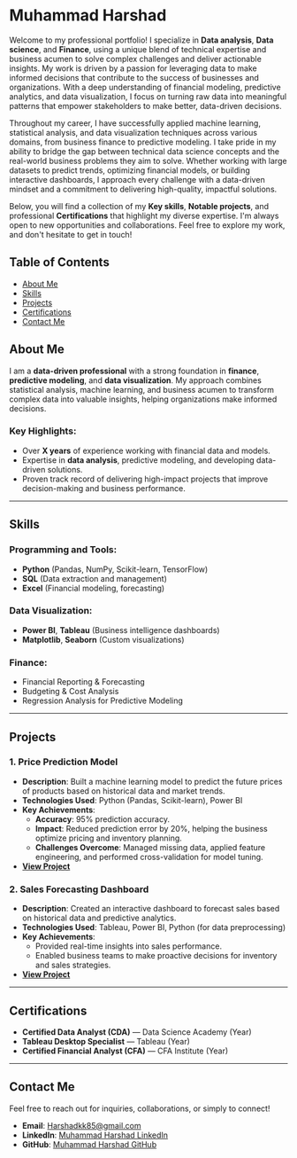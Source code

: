 # Muhammad Harshad #
Welcome to my professional portfolio! I specialize in **Data analysis**, **Data science**, and **Finance**, using a unique blend of technical expertise and business acumen to solve complex challenges and deliver actionable insights. My work is driven by a passion for leveraging data to make informed decisions that contribute to the success of businesses and organizations. With a deep understanding of financial modeling, predictive analytics, and data visualization, I focus on turning raw data into meaningful patterns that empower stakeholders to make better, data-driven decisions.

Throughout my career, I have successfully applied machine learning, statistical analysis, and data visualization techniques across various domains, from business finance to predictive modeling. I take pride in my ability to bridge the gap between technical data science concepts and the real-world business problems they aim to solve. Whether working with large datasets to predict trends, optimizing financial models, or building interactive dashboards, I approach every challenge with a data-driven mindset and a commitment to delivering high-quality, impactful solutions.

Below, you will find a collection of my **Key skills**, **Notable projects**, and professional **Certifications** that highlight my diverse expertise. I'm always open to new opportunities and collaborations. Feel free to explore my work, and don't hesitate to get in touch!


## Table of Contents
- [About Me](#about-me)
- [Skills](#skills)
- [Projects](#projects)
- [Certifications](#certifications)
- [Contact Me](#contact-me)

## About Me

I am a **data-driven professional** with a strong foundation in **finance**, **predictive modeling**, and **data visualization**. My approach combines statistical analysis, machine learning, and business acumen to transform complex data into valuable insights, helping organizations make informed decisions.

### Key Highlights:
- Over **X years** of experience working with financial data and models.
- Expertise in **data analysis**, predictive modeling, and developing data-driven solutions.
- Proven track record of delivering high-impact projects that improve decision-making and business performance.

---

## Skills

### **Programming and Tools:**
- **Python** (Pandas, NumPy, Scikit-learn, TensorFlow)
- **SQL** (Data extraction and management)
- **Excel** (Financial modeling, forecasting)

### **Data Visualization:**
- **Power BI**, **Tableau** (Business intelligence dashboards)
- **Matplotlib**, **Seaborn** (Custom visualizations)

### **Finance:**
- Financial Reporting & Forecasting
- Budgeting & Cost Analysis
- Regression Analysis for Predictive Modeling

---

## Projects

### 1. **Price Prediction Model**
- **Description**: Built a machine learning model to predict the future prices of products based on historical data and market trends.
- **Technologies Used**: Python (Pandas, Scikit-learn), Power BI
- **Key Achievements**:
  - **Accuracy**: 95% prediction accuracy.
  - **Impact**: Reduced prediction error by 20%, helping the business optimize pricing and inventory planning.
  - **Challenges Overcome**: Managed missing data, applied feature engineering, and performed cross-validation for model tuning.
- **[View Project](link-to-project-folder)**

### 2. **Sales Forecasting Dashboard**
- **Description**: Created an interactive dashboard to forecast sales based on historical data and predictive analytics.
- **Technologies Used**: Tableau, Power BI, Python (for data preprocessing)
- **Key Achievements**:
  - Provided real-time insights into sales performance.
  - Enabled business teams to make proactive decisions for inventory and sales strategies.
- **[View Project](link-to-project-folder)**

---

## Certifications

- **Certified Data Analyst (CDA)** — Data Science Academy (Year)
- **Tableau Desktop Specialist** — Tableau (Year)
- **Certified Financial Analyst (CFA)** — CFA Institute (Year)

---

## Contact Me

Feel free to reach out for inquiries, collaborations, or simply to connect!

- **Email**: [Harshadkk85@gmail.com](mailto:Harshadkk85@gmail.com)
- **LinkedIn**: [Muhammad Harshad LinkedIn](https://www.LinkedIn.com/in/Muhammad-Harshad)
- **GitHub**: [Muhammad Harshad GitHub](https://github.com/Harshadkk22)
